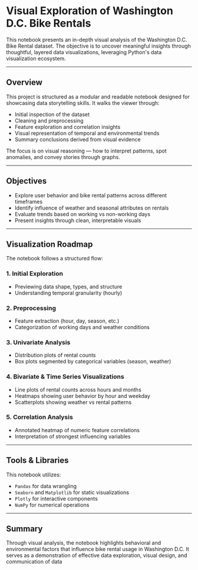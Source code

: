 # Visual Exploration of Washington D.C. Bike Rentals

This notebook presents an in-depth visual analysis of the Washington D.C. Bike Rental dataset. The objective is to uncover meaningful insights through thoughtful, layered data visualizations, leveraging Python's data visualization ecosystem.

---

## Overview

This project is structured as a modular and readable notebook designed for showcasing data storytelling skills. It walks the viewer through:

- Initial inspection of the dataset
- Cleaning and preprocessing
- Feature exploration and correlation insights
- Visual representation of temporal and environmental trends
- Summary conclusions derived from visual evidence

The focus is on visual reasoning — how to interpret patterns, spot anomalies, and convey stories through graphs.

---

## Objectives

- Explore user behavior and bike rental patterns across different timeframes
- Identify influence of weather and seasonal attributes on rentals
- Evaluate trends based on working vs non-working days
- Present insights through clean, interpretable visuals

---

## Visualization Roadmap

The notebook follows a structured flow:

### 1. Initial Exploration
- Previewing data shape, types, and structure
- Understanding temporal granularity (hourly)

### 2. Preprocessing
- Feature extraction (hour, day, season, etc.)
- Categorization of working days and weather conditions

### 3. Univariate Analysis
- Distribution plots of rental counts
- Box plots segmented by categorical variables (season, weather)

### 4. Bivariate & Time Series Visualizations
- Line plots of rental counts across hours and months
- Heatmaps showing user behavior by hour and weekday
- Scatterplots showing weather vs rental patterns

### 5. Correlation Analysis
- Annotated heatmap of numeric feature correlations
- Interpretation of strongest influencing variables

---

## Tools & Libraries

This notebook utilizes:

- `Pandas` for data wrangling  
- `Seaborn` and `Matplotlib` for static visualizations  
- `Plotly` for interactive components  
- `NumPy` for numerical operations  

---

## Summary

Through visual analysis, the notebook highlights behavioral and environmental factors that influence bike rental usage in Washington D.C. It serves as a demonstration of effective data exploration, visual design, and communication of data

